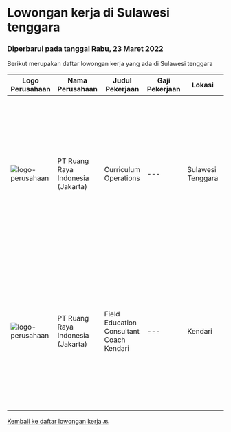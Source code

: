 
  # Lowongan kerja di Sulawesi tenggara

  ### Diperbarui pada tanggal Rabu, 23 Maret 2022

  Berikut merupakan daftar lowongan kerja yang ada di Sulawesi tenggara

  |Logo Perusahaan | Nama Perusahaan | Judul Pekerjaan | Gaji Pekerjaan | Lokasi | Deskripsi | Tanggal diunggah | Pranala |
  | -------------- | --------------- | --------------- | --------- | --------- | -------------- | ------- | ----------- |
  |![logo-perusahaan](https://image-service-cdn.seek.com.au/7eee59ea5934120f389dd02961ddcb6b62946481/ee4dce1061f3f616224767ad58cb2fc751b8d2dc)|PT Ruang Raya Indonesia (Jakarta)|Curriculum Operations|---|Sulawesi Tenggara|Ruangguru is a tech-enabled education company that provides a one-stop learning experience for students to have better access to quality content and...|Kamis, 10 Maret 2022|https://www.jobstreet.co.id/id/job/curriculum-operations-1030870478?token=0~b9d3c885-8738-4d0a-9083-ee9350d318f4&sectionRank=1&jobId=jobstreet-id-job-1030870478|
|![logo-perusahaan](https://image-service-cdn.seek.com.au/7eee59ea5934120f389dd02961ddcb6b62946481/ee4dce1061f3f616224767ad58cb2fc751b8d2dc)|PT Ruang Raya Indonesia (Jakarta)|Field Education Consultant Coach Kendari|---|Kendari|Ruangguru is a tech-enabled education company that provides a one-stop learning experience for students to have better access to quality content and...|Kamis, 10 Maret 2022|https://www.jobstreet.co.id/id/job/field-education-consultant-coach-kendari-1030728078?token=0~b9d3c885-8738-4d0a-9083-ee9350d318f4&sectionRank=2&jobId=jobstreet-id-job-1030728078|


  [Kembali ke daftar lowongan kerja 🔙](../README.md#daftar-lowongan-kerja)
  